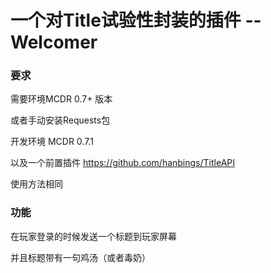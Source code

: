 # 一个对Title试验性封装的插件 --Welcomer

### 要求

需要环境MCDR 0.7+ 版本

或者手动安装Requests包

开发环境 MCDR 0.7.1

以及一个前置插件 https://github.com/hanbings/TitleAPI

使用方法相同

### 功能

在玩家登录的时候发送一个标题到玩家屏幕

并且标题带有一句鸡汤（或者毒奶）